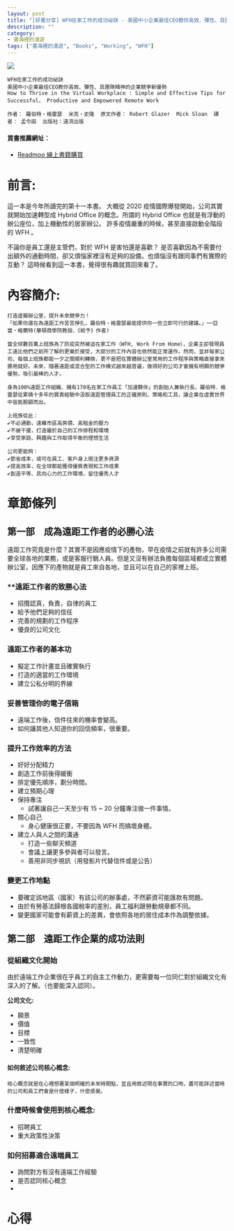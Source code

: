 ```yaml
---
layout: post
title: "[好書分享] WFH在家工作的成功祕訣 - 美國中小企業最佳CEO教你高效、彈性、具團隊精神的企業競爭新優勢"
description: ""
category: 
- 書海裡的漫遊
tags: ["書海裡的漫遊", "Books", "Working", "WFH"]
---
```


<div><a href="http://moo.im/a/7opqFR" title="WFH在家工作的成功祕訣"><img src="https://cdn.readmoo.com/cover/je/qkqjrok_210x315.jpg?v=0"></a></div>





```
WFH在家工作的成功祕訣
美國中小企業最佳CEO教你高效、彈性、具團隊精神的企業競爭新優勢
How to Thrive in the Virtual Workplace : Simple and Effective Tips for Successful， Productive and Empowered Remote Work

作者： 羅伯特・格雷瑟  米克・史隆  原文作者： Robert Glazer  Mick Sloan  譯者： 孟令函  出版社：遠流出版
```

#### 買書推薦網址：

- [Readmoo 線上書籍購買](http://moo.im/a/7opqFR)

# 前言:

這一本是今年所讀完的第十一本書。 大概從 2020 疫情國際爆發開始，公司其實就開始加速轉型成 Hybrid Office 的概念。所謂的 Hybrid Office 也就是有浮動的辦公座位，加上機動性的居家辦公。 許多疫情嚴重的時候，甚至直接啟動全階段的 WFH 。

不論你是員工還是主管們，對於 WFH 是害怕還是喜歡？ 是否喜歡因為不需要付出額外的通勤時間，卻又煩惱家裡沒有足夠的設備，也煩惱沒有跟同事們有實際的互動？ 這時候看到這一本書，覺得很有趣就買回來看了。

# 內容簡介:

```
打造虛擬辦公室，提升未來競爭力！
「如果你還在為遠距工作苦苦掙扎，羅伯特‧格雷瑟最能提供你一些立即可行的建議。」──亞當‧格蘭特(華頓商學院教授、《給予》作者)  
 
當全球數百萬上班族為了防疫突然被迫在家工作（WFH, Work From Home），企業主卻發現員工遠比他們之前所了解的更樂於接受，大部分的工作內容也依然能正常運作。然而，並非每家公司、每個上班族都能一夕之間順利轉換，更不是把在實體辦公室常用的工作程序與策略直接拿來挪用就好。未來，隨著遠距或混合型的工作模式越來越普遍，做得好的公司才會擁有明顯的競爭優勢，吸引最棒的人才。
 
身為100%遠距工作組織、擁有170名在家工作員工「加速夥伴」的創始人兼執行長，羅伯特．格雷瑟從累積十多年的寶貴經驗中汲取遠距管理員工的正確原則、策略和工具，讓企業在虛實世界中皆能脫穎而出。
 
上班族從此：
✔不必通勤，遠離市區高房價、高租金的壓力
✔不被干擾，打造屬於自己的工作排程和環境
✔享受家庭、興趣與工作取得平衡的理想生活
 
公司更能夠：
✔節省成本，或可在員工、客戶身上挹注更多資源
✔提高效率，在全球都能獲得優質表現和工作成果
✔創造平等、具向心力的工作環境，留住優秀人才  
```

# 章節條列

## 第一部　成為遠距工作者的必勝心法

遠距工作究竟是什麼？其實不是因應疫情下的產物，早在疫情之前就有許多公司需要全球各地的業務，或是客服行銷人員。但是又沒有辦法負擔每個區域都成立實體辦公室，因應下的產物就是員工來自各地，並且可以在自己的家裡上班。

### **遠距工作者的致勝心法

- 招攬認真，負責，自律的員工
- 給予他們足夠的信任
- 完善的規劃的工作程序
- 優良的公司文化

### **遠距工作者的基本功**

- 擬定工作計畫並且確實執行
- 打造的適當的工作環境
- 建立公私分明的界線

### 妥善管理你的電子信箱

- 遠端工作後，信件往來的機率會變高。
- 如何讓其他人知道你的回信頻率，很重要。

### 提升工作效率的方法

- 好好分配精力
- 創造工作前後得緩衝
- 排定優先順序，劃分時間。
- 建立預期心理
- 保持專注
  - 試著讓自己一天至少有 15 ~ 20 分鐘專注做一件事情。
- 關心自己
  - 身心健康很正要，不要因為 WFH 而搞壞身體。
- 建立人與人之間的溝通
  - 打造一些聊天頻道
  - 會議上讓更多參與者可以發言。
  - 善用非同步視訊（用發影片代替信件或是公告）

### 變更工作地點

- 要確定該地區（國家）有該公司的辦事處，不然薪資可能匯款有問題。
- 由於有勞基法歸根各國稅率的差別，員工福利跟勞動規章都不同。
- 變更國家可能會有薪資上的差異，會依照各地的居住成本作為調整依據。

## 第二部　遠距工作企業的成功法則

### 從組織文化開始

由於遠端工作企業很在乎員工的自主工作動力，更需要每一位同仁對於組織文化有深入的了解。（也要能深入認同）。

**公司文化:**

- 願景
- 價值
- 目標
- 一致性
- 清楚明確

#### 如何敘述公司核心概念: 

```
核心概念就是在心裡想著某個明確的未來時間點，並且用敘述現在事實的口吻，盡可能詳述當時的公司和員工們會是什麼樣子，什麼感覺。
```

### 什麼時候會使用到核心概念:

- 招聘員工
- 重大政策性決策

### 如何招募適合遠端員工

- 詢問對方有沒有遠端工作經驗
- 是否認同核心概念
- 


# 心得

